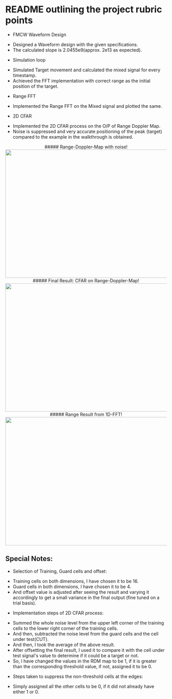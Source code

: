 # README outlining the project rubric points

* FMCW Waveform Design
- Designed a Waveform design with the given specifications. 
- The calculated slope is 2.0455e9(approx. 2e13 as expected).

* Simulation loop
- Simulated Target movement and calculated the mixed signal for every timestamp.
- Achieved the FFT implementation with correct range as the initial position of the target.

* Range FFT
- Implemented the Range FFT on the Mixed signal and plotted the same.

* 2D CFAR
- Implemented the 2D CFAR process on the O/P of Range Doppler Map.
- Noise is suppressed and very accurate positioning of the peak (target) compared to the example
in the walkthrough is obtained. 

<div align="center">
##### Range-Doppler-Map with noise!
</div>
<img src="https://github.com/diwamanic/Udacity_Sensor_fusion_Radar_Target_Generation_and_Detection/blob/master/Media/Final_Result_Image.jpg" width="700" height="400"/>

<div align="center">
##### Final Result: CFAR on Range-Doppler-Map!
</div>
<img src="https://github.com/diwamanic/Udacity_Sensor_fusion_Radar_Target_Generation_and_Detection/blob/master/Media/Range_Doppler_Map_with_noise.jpg" width="700" height="400"/>

<div align="center">
##### Range Result from 1D-FFT!
</div>
<img src="https://github.com/diwamanic/Udacity_Sensor_fusion_Radar_Target_Generation_and_Detection/blob/master/Media/Range_Result_from_1D_fft.jpg" width="700" height="400"/>

## Special Notes:
* Selection of Training, Guard cells and offset:
- Training cells on both dimensions, I have chosen it to be 16.
- Guard cells in both dimensions, I have chosen it to be 4.
- And offset value is adjusted after seeing the result and varying it accordingly to get
a small variance in the final output (fine tuned on a trial basis).

* Implementation steps of 2D CFAR process:
- Summed the whole noise level from the upper left corner of the training cells to the
lower right corner of the training cells.
- And then, subtracted the noise level from the guard cells and the cell under test(CUT).
- And then, I took the average of the above result.
- After offsetting the final result, I used it to compare it with the cell under test signal's value
to determine if it could be a target or not.
- So, I have changed the values in the RDM map to be 1, if it is greater than the corresponding 
threshold value, if not, assigned it to be 0.

* Steps taken to suppress the non-threshold cells at the edges:
- Simply assigned all the other cells to be 0, if it did not already have either 1 or 0.
